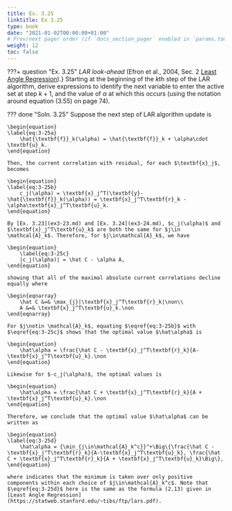 ```yaml
---
title: Ex. 3.25
linktitle: Ex 3.25
type: book
date: "2021-01-02T00:00:00+01:00"
# Prev/next pager order (if `docs_section_pager` enabled in `params.toml`)
weight: 12
toc: false
---
```


???+ question "Ex. 3.25"
    *LAR look-ahead* (Efron et al., 2004, Sec. 2 [Least Angle Regression](https://statweb.stanford.edu/~tibs/ftp/lars.pdf)).} Starting at the beginning of the $k$th step of the LAR algorithm, derive expressions to identify the next variable to enter the active set at step $k+1$, and the value of $\alpha$ at which this occurs (using the notation around equation (3.55) on page 74).

??? done "Soln. 3.25"
    Suppose the next step of LAR algorithm update is 

	\begin{equation}
	\label{eq:3-25a}
		\hat{\textbf{f}}_k(\alpha) = \hat{\textbf{f}}_k + \alpha\cdot \textbf{u}_k.
	\end{equation}
	
    Then, the current correlation with residual, for each $\textbf{x}_j$, becomes
	
    \begin{equation}
	\label{eq:3-25b}
		c_j(\alpha) = \textbf{x}_j^T(\textbf{y}-\hat{\textbf{f}}_k(\alpha)) = \textbf{x}_j^T\textbf{r}_k - \alpha\textbf{x}_j^T\textbf{u}_k.
	\end{equation}

	By [Ex. 3.23](ex3-23.md) and [Ex. 3.24](ex3-24.md), $c_j(\alpha)$ and $\textbf{x}_j^T\textbf{u}_k$ are both the same for $j\in \mathcal{A}_k$. Therefore, for $j\in\mathcal{A}_k$, we have 

	\begin{equation}
		\label{eq:3-25c}
		|c_j(\alpha)| = \hat C - \alpha A,
	\end{equation}
	
    showing that all of the maximal absolute current correlations decline equally where
	
    \begin{eqnarray}
		\hat C &=& \max_{j}|\textbf{x}_j^T\textbf{r}_k|\non\\
		A &=& \textbf{x}_j^T\textbf{u}_k.\non
	\end{eqnarray}

	For $j\notin \mathcal{A}_k$, equating $\eqref{eq:3-25b}$ with $\eqref{eq:3-25c}$ shows that the optimal value $\hat\alpha$ is 

	\begin{equation}
		\hat\alpha = \frac{\hat C - \textbf{x}_j^T\textbf{r}_k}{A-\textbf{x}_j^T\textbf{u}_k}.\non
	\end{equation}
	
    Likewise for $-c_j(\alpha)$, the optimal values is 
	
    \begin{equation}
		\hat\alpha = \frac{\hat C + \textbf{x}_j^T\textbf{r}_k}{A + \textbf{x}_j^T\textbf{u}_k}.\non
	\end{equation}

	Therefore, we conclude that the optimal value $\hat\alpha$ can be written as 
	
    \begin{equation}
	\label{eq:3-25d}
		\hat\alpha = {\min_{j\in\mathcal{A}_k^c}}^+\Big\{\frac{\hat C - \textbf{x}_j^T\textbf{r}_k}{A-\textbf{x}_j^T\textbf{u}_k}, \frac{\hat C + \textbf{x}_j^T\textbf{r}_k}{A + \textbf{x}_j^T\textbf{u}_k}\Big\},
	\end{equation}
	
    where indicates that the minimum is taken over only positive components within each choice of $j\in\mathcal{A}_k^c$. Note that $\eqref{eq:3-25d}$ here is the same as the formula (2.13) given in [Least Angle Regression](https://statweb.stanford.edu/~tibs/ftp/lars.pdf).
